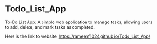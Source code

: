 # Todo_List_App
To-Do List App: A simple web application to manage tasks, allowing users to add, delete, and mark tasks as completed.

Here is the link to website:
https://rameenf1024.github.io/Todo_List_App/
